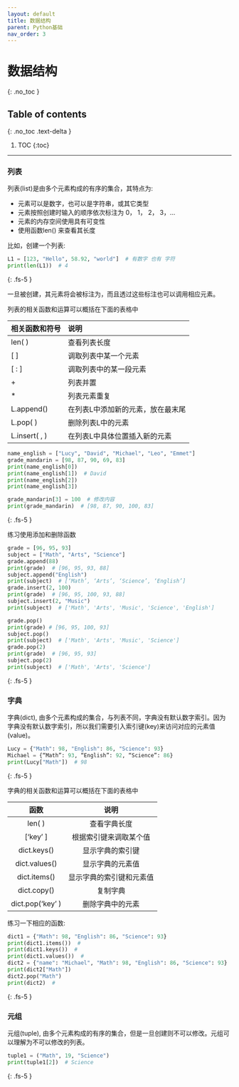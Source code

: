 ```yaml
---
layout: default
title: 数据结构
parent: Python基础
nav_order: 3
---
```


# 数据结构
{: .no_toc }

## Table of contents
{: .no_toc .text-delta }

1. TOC
{:toc}

---

### 列表

列表(list)是由多个元素构成的有序的集合，其特点为:
- 元素可以是数字，也可以是字符串，或其它类型
- 元素按照创建时输入的顺序依次标注为 0， 1， 2， 3，...
- 元素的内存空间使用具有可变性
- 使用函数len() 来查看其长度

比如，创建一个列表:
```python
L1 = [123, "Hello", 58.92, "world"]  # 有数字 也有 字符
print(len(L1))  # 4
```
{: .fs-5 }

一旦被创建，其元素将会被标注为，而且透过这些标注也可以调用相应元素。

<!-- ![](https://github.com/Michael-yunfei/avwebv2/blob/gh-pages/images/listIndex.png) -->

列表的相关函数和运算可以概括在下面的表格中

<div class="code-example" markdown="1">

| 相关函数和符号    | 说明          |
|:-------------|:------------------|
| len( ) | 查看列表长度 |
|[ ]| 调取列表中某一个元素|
|[ : ] |调取列表中的某一段元素|
|+| 列表并置|
|* | 列表元素重复|
|L.append() | 在列表L中添加新的元素，放在最末尾|
|L.pop( ) | 删除列表L中的元素 |
|L.insert( , ) | 在列表L中具体位置插入新的元素 |


</div>

```python
name_english = ["Lucy", "David", "Michael", "Leo", "Emmet"]
grade_mandarin = [98, 87, 90, 69, 83]
print(name_english[0])
print(name_english[1])  # David
print(name_english[2])
print(name_english[3])

grade_mandarin[3] = 100  # 修改内容
print(grade_mandarin)  # [98, 87, 90, 100, 83]
```
{: .fs-5 }

练习使用添加和删除函数

```python
grade = [96, 95, 93]
subject = ["Math", "Arts", "Science"]
grade.append(88)  
print(grade)  # [96, 95, 93, 88]
subject.append("English")
print(subject)  # [‘Math’, ‘Arts’, ‘Science’, ‘English’]    
grade.insert(2, 100)
print(grade)  # [96, 95, 100, 93, 88]
subject.insert(2, "Music")
print(subject)  # ['Math', 'Arts', 'Music', 'Science', 'English']

grade.pop()
print(grade) # [96, 95, 100, 93]
subject.pop()
print(subject)  # ['Math', 'Arts', 'Music', 'Science']
grade.pop(2)
print(grade)  # [96, 95, 93]
subject.pop(2)
print(subject)  # ['Math', 'Arts', 'Science']
```
{: .fs-5 }

### 字典

字典(dict), 由多个元素构成的集合，与列表不同，字典没有默认数字索引。因为字典没有默认数字索引，所以我们需要引入索引键(key)来访问对应的元素值(value)。

```python
Lucy = {"Math": 98, "English": 86, "Science": 93}
Michael = {“Math”: 93, “English”: 92, “Science”: 86}
print(Lucy["Math"])  # 98
```
{: .fs-5 }

字典的相关函数和运算可以概括在下面的表格中

<div class="code-example" markdown="1">

|       函数       |           说明           |
|:----------------:|:------------------------:|
|      len( )      |       查看字典长度       |
|     [‘key’ ]     |  根据索引键来调取某个值  |
|    dict.keys()   |     显示字典的索引键     |
|   dict.values()  |     显示字典的元素值     |
|   dict.items()   | 显示字典的索引键和元素值 |
|    dict.copy()   |         复制字典         |
| dict.pop(‘key’ ) |     删除字典中的元素     |

</div>

练习一下相应的函数:
```python
dict1 = {"Math": 98, "English": 86, "Science": 93}
print(dict1.items())  #
print(dict1.keys())  #
print(dict1.values())  #
dict2 = {"name": "Michael", "Math": 98, "English": 86, "Science": 93}
print(dict2["Math"])
dict2.pop("Math")
print(dict2)  #
```
{: .fs-5 }

### 元组

元组(tuple), 由多个元素构成的有序的集合，但是一旦创建则不可以修改。元组可以理解为不可以修改的列表。

```python
tuple1 = ("Math", 19, "Science")
print(tuple1[2])  # Science
```
{: .fs-5 }
